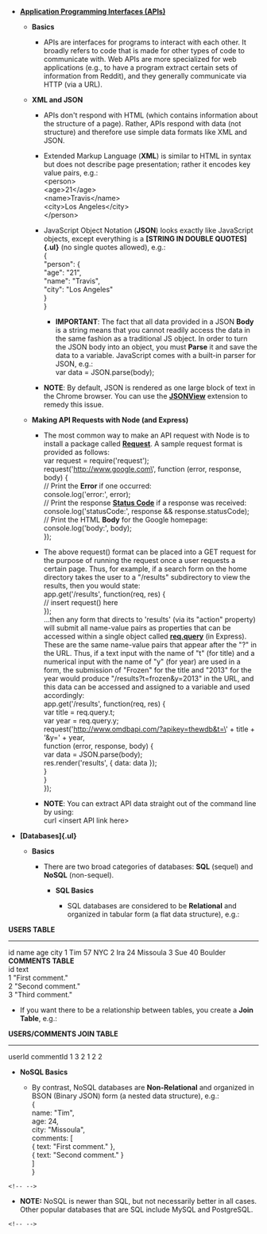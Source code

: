 -   [**Application Programming Interfaces
    (APIs)**](https://developer.mozilla.org/en-US/docs/Learn/JavaScript/Client-side_web_APIs/Introduction)

    -   **Basics**

        -   APIs are interfaces for programs to interact with each
            other. It broadly refers to code that is made for other
            types of code to communicate with. Web APIs are more
            specialized for web applications (e.g., to have a program
            extract certain sets of information from Reddit), and they
            generally communicate via HTTP (via a URL).

    -   **XML and JSON**

        -   APIs don\'t respond with HTML (which contains information
            about the structure of a page). Rather, APIs respond with
            data (not structure) and therefore use simple data formats
            like XML and JSON.

        -   Extended Markup Language (**XML**) is similar to HTML in
            syntax but does not describe page presentation; rather it
            encodes key value pairs, e.g.:\
            \<person\>\
            \<age\>21\</age\>\
            \<name\>Travis\</name\>\
            \<city\>Los Angeles\</city\>\
            \</person\>

        -   JavaScript Object Notation (**JSON**) looks exactly like
            JavaScript objects, except everything is a **[STRING IN
            DOUBLE QUOTES]{.ul}** (no single quotes allowed), e.g.:\
            {\
            \"person\": {\
            \"age\": \"21\",\
            \"name\": \"Travis\",\
            \"city\": \"Los Angeles\"\
            }\
            }

            -   **IMPORTANT**: The fact that all data provided in a JSON
                **Body** is a string means that you cannot readily
                access the data in the same fashion as a traditional JS
                object. In order to turn the JSON body into an object,
                you must **Parse** it and save the data to a variable.
                JavaScript comes with a built-in parser for JSON, e.g.:\
                var data = JSON.parse(body);

        -   **NOTE**: By default, JSON is rendered as one large block of
            text in the Chrome browser. You can use the
            [**JSONView**](https://chrome.google.com/webstore/detail/jsonview/chklaanhfefbnpoihckbnefhakgolnmc?hl=en)
            extension to remedy this issue.

    -   **Making API Requests with Node (and Express)**

        -   The most common way to make an API request with Node is to
            install a package called
            [**Request**](https://www.npmjs.com/package/request). A
            sample request format is provided as follows:\
            var request = require(\'request\');\
            request(\'http://www.google.com\', function (error,
            response, body) {\
            // Print the **Error** if one occurred:\
            console.log(\'error:\', error);\
            // Print the response [**Status
            Code**](https://en.wikipedia.org/wiki/List_of_HTTP_status_codes)
            if a response was received:\
            console.log(\'statusCode:\', response &&
            response.statusCode);\
            // Print the HTML **Body** for the Google homepage:\
            console.log(\'body:\', body);\
            });

        -   The above request() format can be placed into a GET request
            for the purpose of running the request once a user requests
            a certain page. Thus, for example, if a search form on the
            home directory takes the user to a \"/results\" subdirectory
            to view the results, then you would state:\
            app.get(\'/results\', function(req, res) {\
            // insert request() here\
            });\
            \...then any form that directs to \'results\' (via its
            \"action\" property) will submit all name-value pairs as
            properties that can be accessed within a single object
            called [**req.query**](http://expressjs.com/en/api.html) (in
            Express). These are the same name-value pairs that appear
            after the \"?\" in the URL. Thus, if a text input with the
            name of \"t\" (for title) and a numerical input with the
            name of \"y\" (for year) are used in a form, the submission
            of \"Frozen\" for the title and \"2013\" for the year would
            produce \"/results?t=frozen&y=2013\" in the URL, and this
            data can be accessed and assigned to a variable and used
            accordingly:\
            app.get(\'/results\', function(req, res) {\
            var title = req.query.t;\
            var year = req.query.y;\
            request(\'http://www.omdbapi.com/?apikey=thewdb&t=\' +
            title + \'&y=\' + year,\
            function (error, response, body) {\
            var data = JSON.parse(body);\
            res.render(\'results\', { data: data });\
            }\
            }\
            });

        -   **NOTE**: You can extract API data straight out of the
            command line by using:\
            curl \<insert API link here\>

-   **[Databases]{.ul}**

    -   **Basics**

        -   There are two broad categories of databases: **SQL**
            (sequel) and **NoSQL** (non-sequel).

            -   **SQL Basics**

                -   SQL databases are considered to be **Relational**
                    and organized in tabular form (a flat data
                    structure), e.g.:

  **USERS TABLE**                                  
  -------------------- --------------------- ----- ----------
  id                   name                  age   city
  1                    Tim                   57    NYC
  2                    Ira                   24    Missoula
  3                    Sue                   40    Boulder
  **COMMENTS TABLE**                               
  id                   text                        
  1                    \"First comment.\"          
  2                    \"Second comment.\"         
  3                    \"Third comment.\"          

-   If you want there to be a relationship between tables, you create a
    **Join Table**, e.g.:

  **USERS/COMMENTS JOIN TABLE**   
  ------------------------------- -----------
  userId                          commentId
  1                               3
  2                               1
  2                               2

-   **NoSQL Basics**

    -   By contrast, NoSQL databases are **Non-Relational** and
        organized in BSON (Binary JSON) form (a nested data structure),
        e.g.:\
        {\
        name: \"Tim\",\
        age: 24,\
        city: \"Missoula\",\
        comments: \[\
        { text: \"First comment.\" },\
        { text: \"Second comment.\" }\
        \]\
        }

```{=html}
<!-- -->
```
-   **NOTE:** NoSQL is newer than SQL, but not necessarily better in all
    cases. Other popular databases that are SQL include MySQL and
    PostgreSQL.

```{=html}
<!-- -->
```
